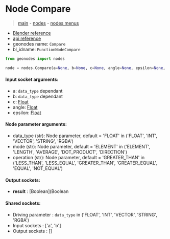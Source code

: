 # Node Compare

> [main](../structure.md) - [nodes](nodes.md) - [nodes menus](nodes_menus.md)

- [Blender reference](https://docs.blender.org/manual/en/latest/modeling/geometry_nodes/utilities/compare.html)
- [api reference](https://docs.blender.org/api/current/bpy.types.FunctionNodeCompare.html)
- geonodes name: `Compare`
- bl_idname: `FunctionNodeCompare`

```python
from geonodes import nodes

node = nodes.Compare(a=None, b=None, c=None, angle=None, epsilon=None, data_type='FLOAT', mode='ELEMENT', operation='GREATER_THAN')
```

#### Input socket arguments:

- a: `data_type` dependant
- b: `data_type` dependant
- c: [Float](Float.md)
- angle: [Float](Float.md)
- epsilon: [Float](Float.md)

#### Node parameter arguments:

- data_type (str): Node parameter, default = 'FLOAT' in ('FLOAT', 'INT', 'VECTOR', 'STRING', 'RGBA')
- mode (str): Node parameter, default = 'ELEMENT' in ('ELEMENT', 'LENGTH', 'AVERAGE', 'DOT_PRODUCT', 'DIRECTION')
- operation (str): Node parameter, default = 'GREATER_THAN' in ('LESS_THAN', 'LESS_EQUAL', 'GREATER_THAN', 'GREATER_EQUAL', 'EQUAL', 'NOT_EQUAL')

#### Output sockets:

- **result** : [Boolean](Boolean

#### Shared sockets:

- Driving parameter : ``data_type`` in ('FLOAT', 'INT', 'VECTOR', 'STRING', 'RGBA')
- Input sockets  : ['a', 'b']
- Output sockets : []
